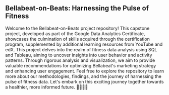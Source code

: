 ## Bellabeat-on-Beats: Harnessing the Pulse of Fitness
Welcome to the Bellabeat-on-Beats project repository! This capstone project, developed as part of the Google Data Analytics Certificate, showcases the culmination of skills acquired through the certification program, supplemented by additional learning resources from YouTube and edX.
This project delves into the realm of fitness data analysis using SQL and Tableau, aiming to uncover insights into user behavior and activity patterns. Through rigorous analysis and visualization, we aim to provide valuable recommendations for optimizing Bellabeat's marketing strategy and enhancing user engagement.
Feel free to explore the repository to learn more about our methodologies, findings, and the journey of harnessing the pulse of fitness data.
Let's embark on this exciting journey together towards a healthier, more informed future. 🚀🏃‍♂️💪
